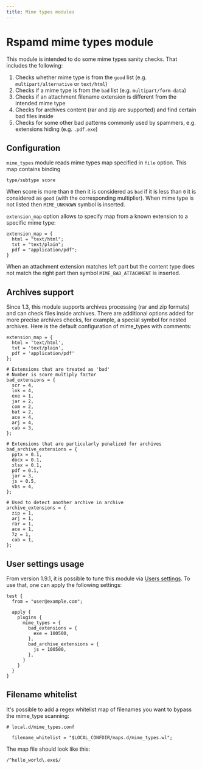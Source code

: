 ```yaml
---
title: Mime types modules
---
```



# Rspamd mime types module

This module is intended to do some mime types sanity checks. That includes the following:

1. Checks whether mime type is from the `good` list (e.g. `multipart/alternative` or `text/html`)
2. Checks if a mime type is from the `bad` list (e.g. `multipart/form-data`)
3. Checks if an attachment filename extension is different from the intended mime type
4. Checks for archives content (rar and zip are supported) and find certain bad files inside
5. Checks for some other bad patterns commonly used by spammers, e.g. extensions hiding (e.g. `.pdf.exe`)

## Configuration

`mime_types` module reads mime types map specified in `file` option. This map contains binding

```
type/subtype score
```

When score is more than `0` then it is considered as `bad` if it is less than `0` it is considered as `good` (with the corresponding multiplier).
When mime type is not listed then `MIME_UNKNOWN` symbol is inserted.

`extension_map` option allows to specify map from a known extension to a specific mime type:

~~~hcl
extension_map = {
  html = "text/html";
  txt = "text/plain";
  pdf = "application/pdf";
}
~~~

When an attachment extension matches left part but the content type does not match the right part then symbol `MIME_BAD_ATTACHMENT` is inserted.

## Archives support

Since 1.3, this module supports archives processing (rar and zip formats) and can check files inside archives. There are additional options added for more precise archives checks, for example, a special symbol for nested archives. Here is the default configuration of mime_types with comments:

~~~hcl
extension_map = {
  html = 'text/html',
  txt = 'text/plain',
  pdf = 'application/pdf'
};

# Extensions that are treated as 'bad'
# Number is score multiply factor
bad_extensions = {
  scr = 4,
  lnk = 4,
  exe = 1,
  jar = 2,
  com = 2,
  bat = 2,
  ace = 4,
  arj = 4,
  cab = 3,
};

# Extensions that are particularly penalized for archives
bad_archive_extensions = {
  pptx = 0.1,
  docx = 0.1,
  xlsx = 0.1,
  pdf = 0.1,
  jar = 3,
  js = 0.5,
  vbs = 4,
};

# Used to detect another archive in archive
archive_extensions = {
  zip = 1,
  arj = 1,
  rar = 1,
  ace = 1,
  7z = 1,
  cab = 1,
};
~~~

## User settings usage

From version 1.9.1, it is possible to tune this module via [Users settings](/doc/configuration/settings.html). To use that, one can apply the following settings:

~~~hcl
test {
  from = "user@example.com";

  apply {
    plugins {
      mime_types = {
        bad_extensions = {
          exe = 100500,
        },
        bad_archive_extensions = {
          js = 100500,
        },
      }
    }
  }
}
~~~

## Filename whitelist

It's possible to add a regex whitelist map of filenames you want to bypass the mime_type scanning:

~~~hcl
# local.d/mime_types.conf

  filename_whitelist = "$LOCAL_CONFDIR/maps.d/mime_types.wl";
~~~

The map file should look like this:

~~~
/^hello_world\.exe$/
~~~
